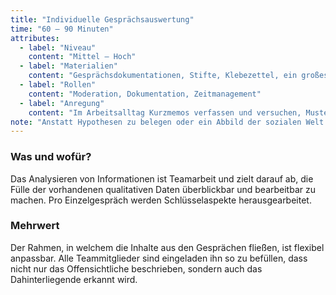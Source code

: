 ```yaml
---
title: "Individuelle Gesprächsauswertung"
time: "60 – 90 Minuten"
attributes:
  - label: "Niveau"
    content: "Mittel – Hoch"
  - label: "Materialien"
    content: "Gesprächsdokumentationen, Stifte, Klebezettel, ein großes Stück Papier, z.B. Flipchart oder Rückseite eines Posters"
  - label: "Rollen"
    content: "Moderation, Dokumentation, Zeitmanagement"
  - label: "Anregung"
    content: "Im Arbeitsalltag Kurzmemos verfassen und versuchen, Muster zu erkennen"
note: "Anstatt Hypothesen zu belegen oder ein Abbild der sozialen Welt zu erschaffen, wird nah an der Realität der Schlüsselakteure gearbeitet. Das ist wichtig, um eine Lösung zu entwickeln, die in ihrer Realität von Bedeutung ist und zu einer Verbesserung beiträgt. Die Praxis im Bereich der sogenannten Synthese entwickelt sich stetig weiter und es gibt unzählige Möglichkeiten von den Erfahrungen der Schlüsselakteure zu berichten und diese gemeinsam zu interpretieren."
---
```


### Was und wofür?

Das Analysieren von Informationen ist Teamarbeit und zielt darauf ab, die Fülle der vorhandenen qualitativen Daten überblickbar und bearbeitbar zu machen. Pro Einzelgespräch werden Schlüsselaspekte herausgearbeitet.

### Mehrwert

Der Rahmen, in welchem die Inhalte aus den Gesprächen fließen, ist flexibel anpassbar. Alle Team­mitglieder sind eingeladen ihn so zu befüllen, dass nicht nur das Offensichtliche beschrieben, sondern auch das Dahinterliegende erkannt wird.
